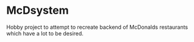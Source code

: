 # McDsystem

Hobby project to attempt to recreate backend of McDonalds restaurants which have a lot to be desired.

